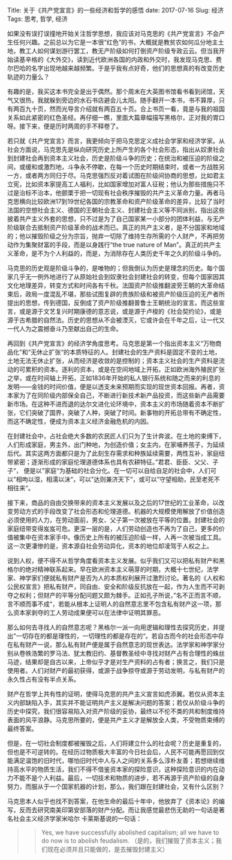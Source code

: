 Title: 关于《共产党宣言》的一些经济和哲学的感悟
date: 2017-07-16
Slug: 经济
Tags: 思考, 哲学, 经济


如果没有误打误撞地开始关注哲学思想，我应该对马克思的《共产党宣言》不会产生任何兴趣。之前总以为它是一本很“红色”的书，大概就是教贫农如何瓜分地主土地，教工人如何谋划游行罢工，教无产阶级如何打倒资产阶级专政云云。但当我开始读基辛格的《大外交》，读到近代欧洲各国的内政和外交时，我发现马克思、费尔巴哈的名字出现地越来越频繁。于是乎我有点好奇，他们的思想真的有改变历史轨迹的力量么？

有趣的是，我买这本书完全是出于偶然。那个周末在大英图书馆看书看到闭馆，天气又很热，我就躲到旁边的水石书店避会儿太阳。随手翻开一本书，书不算厚，只有两百九十页，然而光导言介绍就有两百五十页。合上书页一看，竟是与我的祖国关系如此紧密的红色圣经。再仔细一瞧，里面大篇章幅描写黑格尔，正对我的胃口呀。接下来，便是历时两周的手不释卷了。

若只就《共产党宣言》而言，我更倾向于把马克思定义成社会学家和经济学家。从社会方面说，马克思先是纵向研究历史上所产生的各个社会形态，指出从奴隶社会到封建社会再到资本主义社会，历史是阶级斗争的历史；在统治和被压迫的阶级之间，或缓和或激烈地，斗争永不停歇，在每一个历史时期结束时，或者一方战胜另一方，或者两方同归于尽。马克思强烈反对着试图在阶级间协商的思想，比如君主立宪，比如资本家提高工人福利，比如国家增加对富人征税；他认为那些措施只不过是治标不治本，他颤栗于把一切现有社会秩序摧毁的共产主义革命力量。再者马克思横向比较欧洲17到19世纪各国的宗教革命和资产阶级革命的差异，比较了当时法国的空想社会主义、德国的王朝社会主义、封建社会主义等不同派别，指出这些披着共产主义外套的思想，只不过是为了自己国家某一小部分的团体利益，与无产阶级联合去抵制资产阶级革命的战术而已。真正的共产主义者，是不分国家和地域的；他以摧毁阶级之分为宗旨，抛弃一切除了维持生存所需的个人财产，不再把劳动作为集聚财富的手段，而是以身践行“the true nature of Man”。真正的共产主义革命，是不为个人利益的，而是，为消除存在人类历史千年之久的阶级斗争的。

马克思的历史观是阶级斗争的，是唯物的；但我倒认为历史是理念的历史。每个国家几乎无一例外地进行了从原始社会到奴隶社会封建社会的转变，但每个国家因其文化地理差异，转变方式和时间各有千秋。法国资产阶级推翻波旁王朝的大革命结束后，政局一度混乱不堪，那些试图复辟的贵族阶级和被资产阶级压迫的无产者所提出的思想，传到德国，反倒成了资产阶级推翻普鲁士王朝统治的宣言。而这些宣言，或是源于文艺复兴时期康德的意志说，或是源于卢梭的《社会契约论》，或是源于古希腊的自然法。历史的思想从不会被湮灭，它或许会在千年之后，让一代又一代人为之震撼奋斗乃至献出自己的生命。

再回到《共产党宣言》的经济学角度思考。马克思是第一个指出资本主义“万物商品化”和“无休止扩张“的本质特征的人。封建社会的生产资料是固定不变的土地，土地无法无休止扩张，从而经济是收敛的是控制的；资本主义社会的生产资料是流动的可累积的资本。逐利的资本，或是在空间地域上开拓，正如欧洲海外殖民扩张之举，或在时间轴上开拓，正如1836年开始的私人银行系统和随之而来的利息的发明——金钱的时间价值，便是以透支未来预期而实现的现世资本回报。再者，资本家为了在同阶级内部保全自己，不断进行新技术新产品投资，而这些新产品需要新市场。在这种不进而退的达尔文进化论环境中，资本主义的市场随着资本不断扩张，它们突破了国界，突破了人种，突破了时间。新事物的开拓总带有不确定性，而这不确定性，便成为资本主义经济金融危机的内因。

在封建社会中，占社会绝大多数的农民匠人们只为了生计奔波。在土地的束缚下，人们形成家庭，男主外，出门种地，为创造价值；女主内，在家哺养孩子，为延续后代。其实这两方面都只是为了此刻生存需求和种族延续需要，两性互补，家庭纽带紧密；逐渐形成的家庭伦理道德体系也具有农耕特征。”君君、臣臣、父父、子子“， 便是以”家庭“为基础的社会分化。在一切可以自给自足的社会中，人们可以”相呴以湿，相濡以沫“，可以”达则兼济天下“，或可以”守望相助，民至老死不相往来“。

接下来，商品的自由交换带来的资本主义发展以及之后的17世纪的工业革命，以改变劳动方式的手段改变了社会形态和伦理道德。机器的大规模使用解放了价值创造必须使用的人力，在劳动面前，男女、父子第一次被放在平等的位置。封建社会的家庭纽带变得岌岌可危。更深一层的是，人们劳动创造也不再为了自己，更多的价值被集中在资本家手中。像历史上所有的被压迫阶级一样，人再一次被当成工具。这一次更凄惨的是，资本源自社会劳动异化，资本的地位却凌驾于人权之上。

说到人权，便不得不从哲学角度看资本主义发展。似乎我们又可以把私有财产和黑格尔的绝对精神联系起来。早在欧洲资本主义萌芽的时期，大概十七世纪，法学家、神学家们便就私有财产是否为人的本质权利展开过激烈讨论。著名的《人权和公民权宣言》把私有财产，同自由、安全和阶级反抗放在一起，作为人生而不可剥夺之权利；但财产的平等分配问题又颇为棘手。正如孔子所说，”名不正而言不顺，言不顺而事不成“，若能从根本上证明人的自然意志里不包含私有财产这一项，那么资本家剥夺的工人劳动成果便可以在法律中证明其罪恶。

那么如何去寻找人的自然意志呢？黑格尔一派一向用逻辑和理性去探究历史，并提出”一切存在的都是理性的，一切理性的都是存在的“。若自古而今的社会形态中存在私有财产一说，那么私有财产便是属于自然意志的现世表达。法学家和神学家分别从卷帙浩繁的罗马法、犹太教旧约、基督教圣经中寻找对财产占有合理性的蛛丝马迹，结果却是自古以来，上帝似乎才是对生产资料的占有者；换言之，我们只是使用者。人们对财产的最初获得，或源于战争掠夺或源于劳动发明，与私有财产的永久性占有没有半点关系。

财产在哲学上共有性的证明，使得马克思的共产主义宣言如虎添翼。若仅从资本主义内部缺陷入手，其实并不能证明共产主义是解决问题的答案；若仅从阶级斗争的历史中探究，我们很容易陷入对资产阶级的妥协，最终以不伦不类的共和制度维持表面的风平浪静。马克思所要的，便是共产主义才是解放全人类，不受物质束缚的最终答案。

但是，在一切社会制度都被摧毁之后，人们将建立什么的社会呢？历史是重复的，但也是不可逆转的。在经历过物质极大丰富的今日社会后，人民不可能再愿回到仅能满足温饱的旧时代，哪怕旧时代中人与人之间的关系多么淳朴友善；若想继续维持高水平的物质生活，我们不得不借鉴资本家的探险意识，这种探险意识的内在动力不能不是个人利益。最后，一切技术和物质的进步，若不再源于资产阶级的自身努力，而服从于一个国家机器的计划，那么，我们跟在封建社会，又有什么区别？

马克思本人似乎也找不到答案，在他生命的最后十年中，他放弃了《资本论》的编写，反而去研究南美印第安部落的财产分配。而让我感觉最悲伤无助的一句话是著名社会主义经济学家米哈尔 卡莱斯基说的一句话：

>> Yes, we have successfully abolished capitalism; all we have to do now is to abolish feudalism. （是的，我们摧毁了资本主义；我们现在必须并且只能做的，是去摧毁封建主义）









